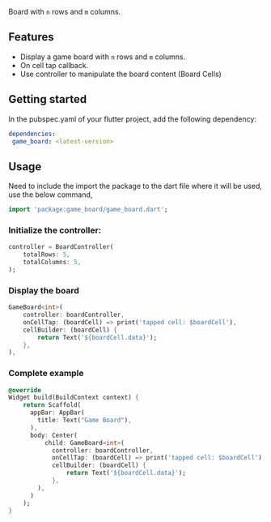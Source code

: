 Board with `n` rows and `m` columns.

## Features

- Display a game board with `n` rows and `m` columns.
- On cell tap callback.
- Use controller to manipulate the board content (Board Cells)



## Getting started

In the pubspec.yaml of your flutter project, add the following dependency:

```yaml
dependencies:
 game_board: <latest-version>
```

## Usage
Need to include the import the package to the dart file where it will be used, use the below command,
```dart
import 'package:game_board/game_board.dart';
```

### Initialize the controller:

```dart
controller = BoardController(
    totalRows: 5,
    totalColumns: 5,
);
```

### Display the board

```dart
GameBoard<int>(
    controller: boardController,
    onCellTap: (boardCell) => print('tapped cell: $boardCell'),
    cellBuilder: (boardCell) {
        return Text('${boardCell.data}');
    },
),
```

### Complete example

```dart
@override
Widget build(BuildContext context) {
    return Scaffold(
      appBar: AppBar(
        title: Text("Game Board"),
      ),
      body: Center(
          child: GameBoard<int>(
            controller: boardController,
            onCellTap: (boardCell) => print('tapped cell: $boardCell'),
            cellBuilder: (boardCell) {
                return Text('${boardCell.data}');
            },
        ),
      )
    );
}

```

